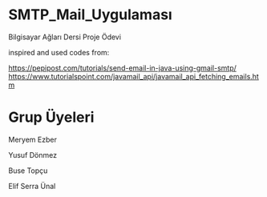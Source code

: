 # SMTP_Mail_Uygulaması
Bilgisayar Ağları Dersi Proje Ödevi

inspired and used codes from:

https://pepipost.com/tutorials/send-email-in-java-using-gmail-smtp/
https://www.tutorialspoint.com/javamail_api/javamail_api_fetching_emails.htm

# Grup Üyeleri 
Meryem Ezber

Yusuf Dönmez

Buse Topçu

Elif Serra Ünal
